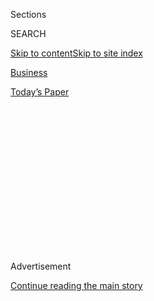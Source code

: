 <div id="app">

<div>

<div>

<div>

<div class="NYTAppHideMasthead css-1q2w90k e1suatyy0">

<div class="section css-ui9rw0 e1suatyy2">

<div class="css-eph4ug er09x8g0">

<div class="css-6n7j50">

</div>

<span class="css-1dv1kvn">Sections</span>

<div class="css-10488qs">

<span class="css-1dv1kvn">SEARCH</span>

</div>

[Skip to content](#site-content)[Skip to site
index](#site-index)

</div>

<div id="masthead-section-label" class="css-1wr3we4 eaxe0e00">

[Business](https://www.nytimes3xbfgragh.onion/section/business)

</div>

<div class="css-10698na e1huz5gh0">

</div>

</div>

<div id="masthead-bar-one" class="section hasLinks css-15hmgas e1csuq9d3">

<div class="css-uqyvli e1csuq9d0">

</div>

<div class="css-1uqjmks e1csuq9d1">

</div>

<div class="css-9e9ivx">

[](https://myaccount.nytimes3xbfgragh.onion/auth/login?response_type=cookie&client_id=vi)

</div>

<div class="css-1bvtpon e1csuq9d2">

[Today’s
Paper](https://www.nytimes3xbfgragh.onion/section/todayspaper)

</div>

</div>

</div>

</div>

<div data-aria-hidden="false">

<div id="site-content" data-role="main">

<div>

<div class="css-1aor85t" style="opacity:0.000000001;z-index:-1;visibility:hidden">

<div class="css-1hqnpie">

<div class="css-epjblv">

<span class="css-17xtcya">[Business](/section/business)</span><span class="css-x15j1o">|</span><span class="css-fwqvlz">Letting
Your Insurer Ride Shotgun, for a Discounted
Rate</span>

</div>

<div class="css-k008qs">

<div class="css-1iwv8en">

<span class="css-18z7m18"></span>

<div>

</div>

</div>

<span class="css-1n6z4y">https://nyti.ms/32miIto</span>

<div class="css-1705lsu">

<div class="css-4xjgmj">

<div class="css-4skfbu" data-role="toolbar" data-aria-label="Social Media Share buttons, Save button, and Comments Panel with current comment count" data-testid="share-tools">

  - 
  - 
  - 
  - 
    
    <div class="css-6n7j50">
    
    </div>

  - 
  - 

</div>

</div>

</div>

</div>

</div>

</div>

<div id="NYT_TOP_BANNER_REGION" class="css-13pd83m">

</div>

<div id="top-wrapper" class="css-1sy8kpn">

<div id="top-slug" class="css-l9onyx">

Advertisement

</div>

[Continue reading the main
story](#after-top)

<div class="ad top-wrapper" style="text-align:center;height:100%;display:block;min-height:250px">

<div id="top" class="place-ad" data-position="top" data-size-key="top">

</div>

</div>

<div id="after-top">

</div>

</div>

<div>

<div id="sponsor-wrapper" class="css-1hyfx7x">

<div id="sponsor-slug" class="css-19vbshk">

Supported by

</div>

[Continue reading the main
story](#after-sponsor)

<div id="sponsor" class="ad sponsor-wrapper" style="text-align:center;height:100%;display:block">

</div>

<div id="after-sponsor">

</div>

</div>

<div class="css-186x18t">

Wheels

</div>

<div class="css-1vkm6nb ehdk2mb0">

# Letting Your Insurer Ride Shotgun, for a Discounted Rate

</div>

Most big car insurers offer apps that monitor your driving, and one
start-up requires it. The trade-off in privacy is a premium that could
be substantially cheaper for safe drivers.

<div class="css-79elbk" data-testid="photoviewer-wrapper">

<div class="css-z3e15g" data-testid="photoviewer-wrapper-hidden">

</div>

<div class="css-1a48zt4 ehw59r15" data-testid="photoviewer-children">

![<span class="css-16f3y1r e13ogyst0" data-aria-hidden="true">Insurers’
apps may monitor your driving (sudden braking? lead foot?) and adjust
your
rates.</span><span class="css-cnj6d5 e1z0qqy90" itemprop="copyrightHolder"><span class="css-1ly73wi e1tej78p0">Credit...</span><span><span>Mike
Blake/Reuters</span></span></span>](https://static01.graylady3jvrrxbe.onion/images/2020/07/17/business/17WHEELS1/merlin_146064276_97aea028-0fa5-44a4-8ad0-7a642ae3199a-articleLarge.jpg?quality=75&auto=webp&disable=upscale)

</div>

</div>

<div class="css-18e8msd">

<div class="css-vp77d3 epjyd6m0">

<div class="css-1baulvz">

By <span class="css-1baulvz last-byline" itemprop="name">Paul
Stenquist</span>

</div>

</div>

  - July 16,
    2020

  - 
    
    <div class="css-4xjgmj">
    
    <div class="css-d8bdto" data-role="toolbar" data-aria-label="Social Media Share buttons, Save button, and Comments Panel with current comment count" data-testid="share-tools">
    
      - 
      - 
      - 
      - 
        
        <div class="css-6n7j50">
        
        </div>
    
      - 
      - 
    
    </div>
    
    </div>

</div>

</div>

<div class="section meteredContent css-1r7ky0e" name="articleBody" itemprop="articleBody">

<div class="css-1fanzo5 StoryBodyCompanionColumn">

<div class="css-53u6y8">

It’s like the Elf on the Shelf, but for car insurance. Call it the mole
on the console.

Drivers willing to give up a little privacy are becoming familiar with a
multitude of apps that track their behavior behind the wheel, and in
exchange are getting decent discounts on their premiums — as long as
they lay off the gas and don’t brake too hard too often.

In a [television
commercial](https://www.ispot.tv/ad/ZAGx/state-farm-floor-it-featuring-aaron-rodgers-david-haydn-jones)
for one offering, the State Farm pitchman and pro quarterback Aaron
Rodgers exclaims, “Don’t mess with my discount,” while a fictional
sports agent tries to goad him into driving recklessly and “Breaking the
Law” by Judas Priest blares from the car’s speakers. Mr. Rodgers’s
insurance agent — his “other agent” — had previously explained that the
safer he drove, the more money he would save, with the Drive Safe & Save
app.

Rival usage-based programs, offered where regulations allow, include
Signal from Farmers, Snapshot from Progressive, Drivewise from Allstate,
RightTrack from Liberty Mutual, DriveEasy from GEICO and SmartRide from
Nationwide. Root Insurance, a recent start-up, does not offer
traditional policies — its drivers must be willing to be monitored.
Roughly 10 to 20 percent of customers choose these programs; the figures
vary by state.

The data recorded by the apps can include braking, acceleration, speed,
miles driven and cellphone use while driving. The companies vary only
slightly in determining what makes a safe driver. Proponents of this
insurance play up the potential savings, the financial motivation to
drive with care and the emissions reductions resulting from fewer miles
driven. Critics of such programs call the apps “the spy in your car.”

</div>

</div>

<div class="css-1fanzo5 StoryBodyCompanionColumn">

<div class="css-53u6y8">

Most of the programs use a smartphone’s global positioning sensor,
accelerometer, gyroscope and magnetometer — essentially a compass. State
Farm uses a Bluetooth device to activate the app when the car door is
opened.

Other programs use a tracking device plugged into the car’s OBD-II
diagnostic port. Some offer a choice of using your smartphone or
installing an OBD-II device. Still others gather data through General
Motors’ OnStar telemetric system.

Most programs provide a 10 percent discount against the price of a
standard policy on sign-up and reward good driving with additional
discounts. Several states limit the initial discount to 5 percent or
less.

<div class="css-79elbk" data-testid="photoviewer-wrapper">

<div class="css-z3e15g" data-testid="photoviewer-wrapper-hidden">

</div>

<div class="css-1a48zt4 ehw59r15" data-testid="photoviewer-children">

<div class="css-zgakxe erfvjey0">

<span class="css-1ly73wi e1tej78p0">Image</span>

<div class="css-zjzyr8">

<div data-testid="lazyimage-container" style="height:687.6222222222221px">

</div>

</div>

</div>

<span class="css-16f3y1r e13ogyst0" data-aria-hidden="true">During a
14-mile test of Farmers' Signal app, a light turned yellow as the driver
approached an intersection, earning a demerit for hard braking.</span>

</div>

</div>

Some programs will rescind the initial discount and may even raise rates
if drivers can’t keep their foot off the throttle or rack up a lot of
mileage, use their cellphone while driving, frequently brake hard or
commit other violations. But for most drivers, this usage-based
insurance is less expensive than a conventional policy, and for cautious
drivers who don’t often drive, it can be considerably less expensive.

</div>

</div>

<div class="css-1fanzo5 StoryBodyCompanionColumn">

<div class="css-53u6y8">

Real savings vary depending on driver performance and the specifics of
each program, and they range from that initial 10 percent discount to
about 50 percent. Allstate reports that 50 to 60 percent of all drivers
in its Drivewise program earn safe-driving benefits beyond the initial
discount.

Scott Bruns, a State Farm director, said: “The average discount is
between 10 and 15 percent, but we regularly see customers receiving 20
to 30 percent discounts. The maximum is 50 percent.”

Insurers indicated that the discounts were supported by an improvement
in what is known as loss ratio — claims paid and adjustment expenses vs.
premiums earned — thanks to more cautious driving by people who use the
apps.

“When customers use SmartRide, they earn an average discount of 21
percent,” said Teresa Scharn, an associate vice president at Nationwide.
“That’s directly correlated to the loss ratio improvement of 21 percent
we see. We’re giving the 21 percent back to the customer.”

Root Insurance’s policies work somewhat differently. Root sets a rate
after an app records driving data over a 30-day trial period, then
maintains it — generally for the life of the relationship. About 15
percent of drivers who complete the 30-day trial are denied coverage.
The rest are billed considerably less than what a conventional policy
might cost.

“For the best drivers, we can reduce their insurance rate by 52
percent,” said Dan Manges, a co-founder of Root and its chief
technology officer.

These discounts are not available in the state perhaps best known for
its commutes and traffic: California, whose insurance department bars
the use of driving for setting rates. Privacy is a chief concern.

</div>

</div>

<div class="css-1fanzo5 StoryBodyCompanionColumn">

<div class="css-53u6y8">

For now, most of these programs are optional, but the day may come when
insurance companies will be watching every driver on the road and basing
their billing on those observations.

“Like it or not, the world is going to that,” said Jeffrey Lake, a
Farmers agent in Grand Rapids, Mich. He said he expected that most auto
insurance policies would be usage-based in 10 to 15 years.

Ginger Purgatorio, an Allstate senior vice president, agreed in
principle. Noting that Allstate’s Drivewise is nearly 10 years old, she
said the company would continue urging customers to participate.

Progressive first offered usage-based insurance pricing in 1998. At that
time, it rewarded only safe drivers. Subsequently, it began using the
data to raise the rates of those who drove aggressively. Most other
companies say they do not raise rates based on the data but can rescind
the original discount.

Drivers who might be considered high risk when applying for a
conventional policy, including teenagers, those with a less-than-perfect
driving record and those who live in neighborhoods considered high risk,
can save substantially if they demonstrate they’re safe. Owners of
high-performance cars can mute the penalty that generally accompanies
insuring an ultrapowerful automobile if they drive with a featherweight
foot. On the other hand, if they pound the throttle, they could end up
paying substantially more than they might with a standard
policy.

<div class="css-79elbk" data-testid="photoviewer-wrapper">

<div class="css-z3e15g" data-testid="photoviewer-wrapper-hidden">

</div>

<div class="css-1a48zt4 ehw59r15" data-testid="photoviewer-children">

<div class="css-zgakxe erfvjey0">

<span class="css-1ly73wi e1tej78p0">Image</span>

<div class="css-zjzyr8">

<div data-testid="lazyimage-container" style="height:761.7333333333333px">

</div>

</div>

</div>

<span class="css-16f3y1r e13ogyst0" data-aria-hidden="true">Allstate’s
Drivewise app. Most insurers’ apps will display your last trip and
reveal your safe-driving score.</span>

</div>

</div>

Mr. Lake, asked if usage-based policies punished drivers of performance
cars who drove aggressively from time to time, said, “Why should my
elderly dad subsidize your high-performance car?”

</div>

</div>

<div class="css-1fanzo5 StoryBodyCompanionColumn">

<div class="css-53u6y8">

The way the programs analyze data can lead to faulty conclusions. For
example, the software considers hard braking a negative and counts it
against the driver’s record, even when the stop is the result of an
urgent situation, such as a ball in the street or a stoplight.

The insurers claim hard braking is a good predictor of collisions, as it
is indicative of tailgating. Mr. Bruns said drivers were not penalized
for occasional hard-braking incidents. It’s a pattern the companies are
looking for.

As for the privacy considerations. most of the programs report vehicle
location, so your insurer will know what you’re up to. Those who don’t
like to be monitored might be uneasy knowing their insurance company is
watching their every move behind the wheel. Of course, we’ve pretty much
sacrificed privacy in the age of the cellphone anyway.

</div>

</div>

<div>

</div>

</div>

<div>

</div>

<div>

</div>

<div>

</div>

<div>

<div id="bottom-wrapper" class="css-1ede5it">

<div id="bottom-slug" class="css-l9onyx">

Advertisement

</div>

[Continue reading the main
story](#after-bottom)

<div id="bottom" class="ad bottom-wrapper" style="text-align:center;height:100%;display:block;min-height:90px">

</div>

<div id="after-bottom">

</div>

</div>

</div>

</div>

</div>

## Site Index

<div>

</div>

## Site Information Navigation

  - [© <span>2020</span> <span>The New York Times
    Company</span>](https://help.nytimes3xbfgragh.onion/hc/en-us/articles/115014792127-Copyright-notice)

<!-- end list -->

  - [NYTCo](https://www.nytco.com/)
  - [Contact
    Us](https://help.nytimes3xbfgragh.onion/hc/en-us/articles/115015385887-Contact-Us)
  - [Work with us](https://www.nytco.com/careers/)
  - [Advertise](https://nytmediakit.com/)
  - [T Brand Studio](http://www.tbrandstudio.com/)
  - [Your Ad
    Choices](https://www.nytimes3xbfgragh.onion/privacy/cookie-policy#how-do-i-manage-trackers)
  - [Privacy](https://www.nytimes3xbfgragh.onion/privacy)
  - [Terms of
    Service](https://help.nytimes3xbfgragh.onion/hc/en-us/articles/115014893428-Terms-of-service)
  - [Terms of
    Sale](https://help.nytimes3xbfgragh.onion/hc/en-us/articles/115014893968-Terms-of-sale)
  - [Site
    Map](https://spiderbites.nytimes3xbfgragh.onion)
  - [Help](https://help.nytimes3xbfgragh.onion/hc/en-us)
  - [Subscriptions](https://www.nytimes3xbfgragh.onion/subscription?campaignId=37WXW)

</div>

</div>

</div>

</div>
